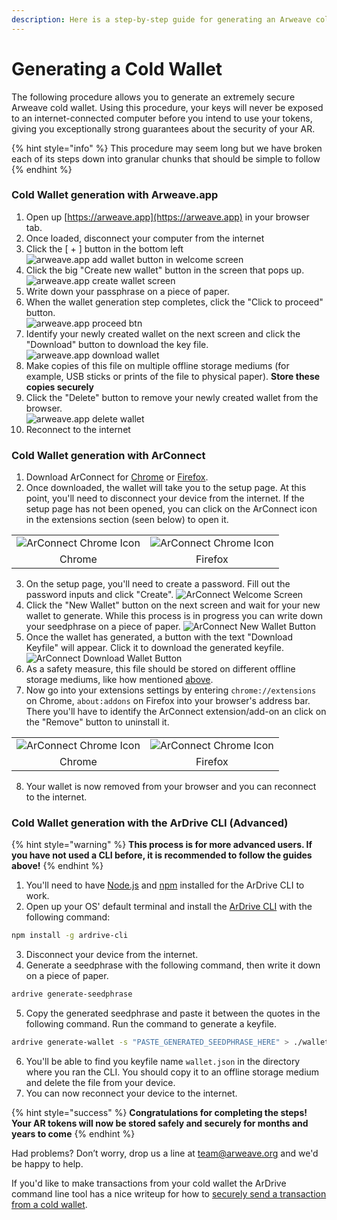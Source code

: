 ```yaml
---
description: Here is a step-by-step guide for generating an Arweave cold wallet
---
```


# Generating a Cold Wallet

The following procedure allows you to generate an extremely secure Arweave cold wallet. Using this procedure, your keys will never be exposed to an internet-connected computer before you intend to use your tokens, giving you exceptionally strong guarantees about the security of your AR.

{% hint style="info" %}
This procedure may seem long but we have broken each of its steps down into granular chunks that should be simple to follow
{% endhint %}

### Cold Wallet generation with Arweave.app

1. Open up [https://arweave.app](https://arweave.app) in your browser tab.
2. Once loaded, disconnect your computer from the internet
3. Click the \[ + ] button in the bottom left&#x20; <br/>
   ![arweave.app add wallet button in welcome screen](../.gitbook/assets/cold_wallet_arweave_app_plus.png)
4. Click the big "Create new wallet" button in the screen that pops up. <br/>
   ![arweave.app create wallet screen](../.gitbook/assets/cold_wallet_arweave_app_create_btn.png)
5. Write down your passphrase on a piece of paper.
6. When the wallet generation step completes, click the "Click to proceed" button.<br/>
   ![arweave.app proceed btn](../.gitbook/assets/cold_wallet_arweave_app_proceed_btn.png)
7. Identify your newly created wallet on the next screen and click the "Download" button to download the key file.<br/>
   ![arweave.app download wallet](../.gitbook/assets/cold_wallet_arweave_app_download_wallet.png)
8. Make copies of this file on multiple offline storage mediums (for example, USB sticks or prints of the file to physical paper). **Store these copies securely**
9. Click the "Delete" button to remove your newly created wallet from the browser.<br/>
   ![arweave.app delete wallet](../.gitbook/assets/cold_wallet_arweave_app_delete_wallet.png)
10. Reconnect to the internet

### Cold Wallet generation with ArConnect

1. Download ArConnect for [Chrome](https://chrome.google.com/webstore/detail/arconnect/einnioafmpimabjcddiinlhmijaionap) or [Firefox](https://addons.mozilla.org/en-US/firefox/addon/arconnect/).
2. Once downloaded, the wallet will take you to the setup page. At this point, you'll need to disconnect your device from the internet. If the setup page has not been opened, you can click on the ArConnect icon in the extensions section (seen below) to open it.
<table>
  <tr>
    <td>
      <img src="../.gitbook/assets/arconnect_chrome_extensions_list.png" alt="ArConnect Chrome Icon" />
    </td>
    <td>
      <img src="../.gitbook/assets/arconnect_firefox_extensions_list.png" alt="ArConnect Chrome Icon" />
    </td>
  </tr>
  <tr>
    <td style="text-align: center;">Chrome</td>
    <td style="text-align: center;">Firefox</td>
  </tr>
</table>

3. On the setup page, you'll need to create a password. Fill out the password inputs and click "Create".
   ![ArConnect Welcome Screen](../.gitbook/assets/arconnect_welcome_screen.png)
4. Click the "New Wallet" button on the next screen and wait for your new wallet to generate. While this process is in progress you can write down your seedphrase on a piece of paper.
   ![ArConnect New Wallet Button](../.gitbook/assets/arconnect_welcome_new_wallet.png)
5. Once the wallet has generated, a button with the text "Download Keyfile" will appear. Click it to download the generated keyfile.
   ![ArConnect Download Wallet Button](../.gitbook/assets/arconnect_download_keyfile.png)
6. As a safety measure, this file should be stored on different offline storage mediums, like how mentioned [above](#cold-wallet-generation-with-arweaveapp).
7. Now go into your extensions settings by entering `chrome://extensions` on Chrome, `about:addons` on Firefox into your browser's address bar. There you'll have to identify the ArConnect extension/add-on an click on the "Remove" button to uninstall it.
<table>
  <tr>
    <td>
      <img src="../.gitbook/assets/arconnect_chrome_remove.png" alt="ArConnect Chrome Icon" />
    </td>
    <td>
      <img src="../.gitbook/assets/arconnect_firefox_remove.png" alt="ArConnect Chrome Icon" />
    </td>
  </tr>
  <tr>
    <td style="text-align: center;">Chrome</td>
    <td style="text-align: center;">Firefox</td>
  </tr>
</table>

8. Your wallet is now removed from your browser and you can reconnect to the internet.

### Cold Wallet generation with the ArDrive CLI (Advanced)

{% hint style="warning" %}
**This process is for more advanced users. If you have not used a CLI before, it is recommended to follow the guides above!**
{% endhint %}

1. You'll need to have [Node.js](https://nodejs.org/) and [npm](https://docs.npmjs.com/cli/v9/) installed for the ArDrive CLI to work.
2. Open up your OS' default terminal and install the [ArDrive CLI](https://www.npmjs.com/package/ardrive-cli) with the following command:

```sh
npm install -g ardrive-cli
```

3. Disconnect your device from the internet.
4. Generate a seedphrase with the following command, then write it down on a piece of paper.

```sh
ardrive generate-seedphrase
```

5. Copy the generated seedphrase and paste it between the quotes in the following command. Run the command to generate a keyfile.

```sh
ardrive generate-wallet -s "PASTE_GENERATED_SEEDPHRASE_HERE" > ./wallet.json
```

6. You'll be able to find you keyfile name `wallet.json` in the directory where you ran the CLI. You should copy it to an offline storage medium and delete the file from your device.
7. You can now reconnect your device to the internet.

{% hint style="success" %}
**Congratulations for completing the steps! Your AR tokens will now be stored safely and securely for months and years to come**
{% endhint %}

Had problems? Don’t worry, drop us a line at [team@arweave.org](mailto:team@arweave.org) and we'd be happy to help.

If you'd like to make transactions from your cold wallet the ArDrive command line tool has a nice writeup for how to [securely send a transaction from a cold wallet](https://github.com/ardriveapp/ardrive-cli#cold-tx).
